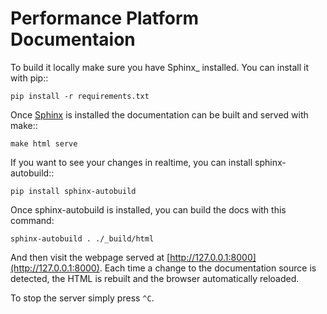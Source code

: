 
# Performance Platform Documentaion

To build it locally make sure you have Sphinx_ installed. You can install it with pip::

  `pip install -r requirements.txt`

Once [Sphinx](http://sphinx-doc.org/) is installed the documentation can be built and served with make::

  `make html serve`

If you want to see your changes in realtime, you can install sphinx-autobuild::

  `pip install sphinx-autobuild`

Once sphinx-autobuild is installed, you can build the docs with this command:

  `sphinx-autobuild . ./_build/html`

And then visit the webpage served at [http://127.0.0.1:8000](http://127.0.0.1:8000). Each time a change to the documentation source is detected, the HTML is rebuilt and the browser automatically reloaded.

To stop the server simply press `^C`.
